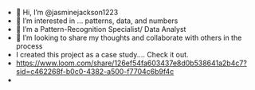 - 👋 Hi, I’m @jasminejackson1223
- 👀 I’m interested in ... patterns, data, and numbers
- 🌱 I’m a Pattern-Recognition Specialist/ Data Analyst
- 💞️ I’m looking to share my thoughts and collaborate with others in the process
- I created this project as a case study.... Check it out.
- https://www.loom.com/share/126ef54fa603437e8d0b538641a2b4c7?sid=c462268f-b0c0-4382-a500-f7704c6b9f4c
- 
